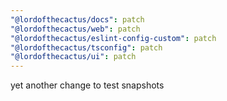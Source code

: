 ```yaml
---
"@lordofthecactus/docs": patch
"@lordofthecactus/web": patch
"@lordofthecactus/eslint-config-custom": patch
"@lordofthecactus/tsconfig": patch
"@lordofthecactus/ui": patch
---
```


yet another change to test snapshots
